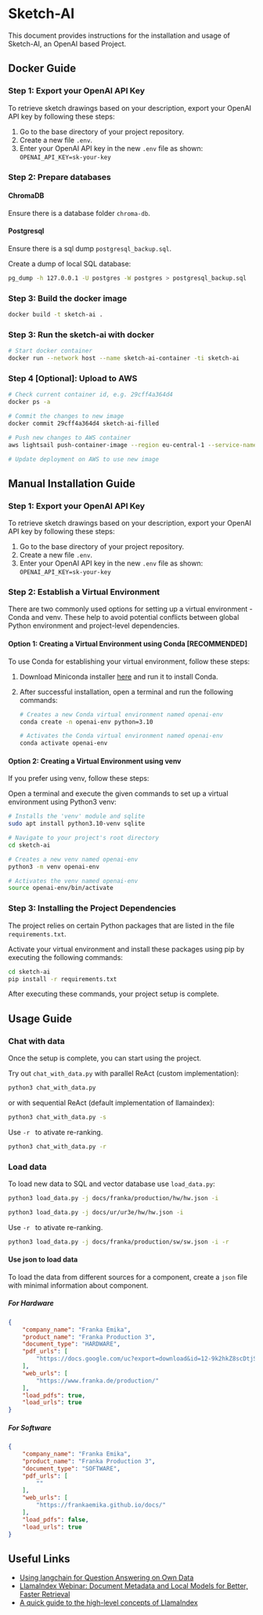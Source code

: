 # Sketch-AI

This document provides instructions for the installation and usage of Sketch-AI, an OpenAI based Project.

## Docker Guide

### Step 1: Export your OpenAI API Key

To retrieve sketch drawings based on your description, export your OpenAI API key by following these steps:

1. Go to the base directory of your project repository.
2. Create a new file `.env`.
3. Enter your OpenAI API key in the new `.env` file as shown: `OPENAI_API_KEY=sk-your-key`

### Step 2: Prepare databases

#### ChromaDB

Ensure there is a database folder `chroma-db`.

#### Postgresql

Ensure there is a sql dump `postgresql_backup.sql`.

Create a dump of local SQL database:

```sh
pg_dump -h 127.0.0.1 -U postgres -W postgres > postgresql_backup.sql
```

### Step 3: Build the docker image

```sh
docker build -t sketch-ai .
```

### Step 3: Run the sketch-ai with docker

```sh
# Start docker container
docker run --network host --name sketch-ai-container -ti sketch-ai
```

### Step 4 [Optional]: Upload to AWS

```sh
# Check current container id, e.g. 29cff4a364d4
docker ps -a

# Commit the changes to new image
docker commit 29cff4a364d4 sketch-ai-filled

# Push new changes to AWS container
aws lightsail push-container-image --region eu-central-1 --service-name sketch-ai-aws-container --label sketch-ai-gradio --image sketch-ai-filled:latest

# Update deployment on AWS to use new image
```


## Manual Installation Guide

### Step 1: Export your OpenAI API Key

To retrieve sketch drawings based on your description, export your OpenAI API key by following these steps:

1. Go to the base directory of your project repository.
2. Create a new file `.env`.
3. Enter your OpenAI API key in the new `.env` file as shown: `OPENAI_API_KEY=sk-your-key`

### Step 2: Establish a Virtual Environment

There are two commonly used options for setting up a virtual environment - Conda and venv. These help to avoid potential conflicts between global Python environment and project-level dependencies.

#### Option 1: Creating a Virtual Environment using Conda [RECOMMENDED]

To use Conda for establishing your virtual environment, follow these steps:

1. Download Miniconda installer [here](https://docs.conda.io/projects/miniconda/en/latest/index.html) and run it to install Conda.

2. After successful installation, open a terminal and run the following commands:

    ```bash
    # Creates a new Conda virtual environment named openai-env
    conda create -n openai-env python=3.10

    # Activates the Conda virtual environment named openai-env
    conda activate openai-env
    ```

#### Option 2: Creating a Virtual Environment using venv

If you prefer using venv, follow these steps:

Open a terminal and execute the given commands to set up a virtual environment using Python3 venv:

```bash
# Installs the 'venv' module and sqlite
sudo apt install python3.10-venv sqlite

# Navigate to your project's root directory
cd sketch-ai

# Creates a new venv named openai-env
python3 -m venv openai-env

# Activates the venv named openai-env
source openai-env/bin/activate
```

### Step 3: Installing the Project Dependencies

The project relies on certain Python packages that are listed in the file `requirements.txt`.

Activate your virtual environment and install these packages using pip by executing the following commands:

```bash
cd sketch-ai
pip install -r requirements.txt
```

After executing these commands, your project setup is complete.

## Usage Guide

### Chat with data

Once the setup is complete, you can start using the project.

Try out `chat_with_data.py` with parallel ReAct (custom implementation):

```bash
python3 chat_with_data.py
```

or with sequential ReAct (default implementation of llamaindex):

```bash
python3 chat_with_data.py -s
```


Use ```-r ``` to ativate re-ranking. 

```bash
python3 chat_with_data.py -r
```


### Load data 
To load new data to SQL and vector database use ```load_data.py```:

```bash
python3 load_data.py -j docs/franka/production/hw/hw.json -i
```

```bash
python3 load_data.py -j docs/ur/ur3e/hw/hw.json -i
```

Use ```-r ``` to ativate re-ranking. 

```bash
python3 load_data.py -j docs/franka/production/sw/sw.json -i -r
```

#### Use json to load data

To load the data from different sources for a component, create a ```json``` file with minimal information about component.

##### For Hardware

```json
{
    "company_name": "Franka Emika",
    "product_name": "Franka Production 3",
    "document_type": "HARDWARE",
    "pdf_urls": [
        "https://docs.google.com/uc?export=download&id=12-9k2hkZ8scDtjSXbLt8sEjvVP4fYbLE"
    ],
    "web_urls": [
        "https://www.franka.de/production/"
    ],
    "load_pdfs": true,
    "load_urls": true
}
```

##### For Software


```json
{
    "company_name": "Franka Emika",
    "product_name": "Franka Production 3",
    "document_type": "SOFTWARE",
    "pdf_urls": [
        ""
    ],
    "web_urls": [
        "https://frankaemika.github.io/docs/"
    ],
    "load_pdfs": false,
    "load_urls": true
}
```


## Useful Links

* [Using langchain for Question Answering on Own Data](https://medium.com/@onkarmishra/using-langchain-for-question-answering-on-own-data-3af0a82789ed)
* [LlamaIndex Webinar: Document Metadata and Local Models for Better, Faster Retrieval](https://youtu.be/njzB6fm0U8g?si=h8EnIgBTsbXatoXS&t=140)
* [A quick guide to the high-level concepts of LlamaIndex](https://gpt-index.readthedocs.io/en/latest/getting_started/concepts.html)
